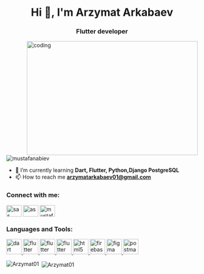 <h1 align="center">Hi 👋, I'm  Arzymat Arkabaev</h1>
<h3 align="center"> Flutter developer</h3>

<img align="right" alt="coding" width="450" height="300" src="https://camo.githubusercontent.com/cae12fddd9d6982901d82580bdf321d81fb299141098ca1c2d4891870827bf17/68747470733a2f2f6d69726f2e6d656469756d2e636f6d2f6d61782f313336302f302a37513379765349765f7430696f4a2d5a2e676966">

<p align="left"> <img src="https://komarev.com/ghpvc/?username=mustafanabiev&label=Profile%20views&color=0e75b6&style=flat" alt="mustafanabiev" /> 
</p>

- 🌱 I’m currently learning **Dart, Flutter, Python,Django PostgreSQL**
- 📫 How to reach me **arzymatarkabaev01@gmail.com**

<h3 align="left">Connect with me:</h3>
<p align="left">

<a href="www.linkedin.com/in/arzymat-arkabaev-130639232" target="blank"><img align="center" src="https://raw.githubusercontent.com/rahuldkjain/github-profile-readme-generator/master/src/images/icons/Social/linked-in-alt.svg" alt="sas" height="30" width="40" /></a>
<a href="https://www.facebook.com/profile.php?id=100012899505781" target="blank"><img align="center" src="https://raw.githubusercontent.com/rahuldkjain/github-profile-readme-generator/master/src/images/icons/Social/facebook.svg" alt="as" height="30" width="40" /></a>
<a href="https://www.instagram.com/arka6aev1/
         " target="blank"><img align="center" src="https://raw.githubusercontent.com/rahuldkjain/github-profile-readme-generator/master/src/images/icons/Social/instagram.svg" alt="mustafa_nabievv" height="30" width="40" /></a>
</p>

<h3 align="left">Languages and Tools:</h3>
<p align="left">
    <a href="https://dart.dev" target="_blank" rel="noreferrer">
        <img src="https://www.vectorlogo.zone/logos/dartlang/dartlang-icon.svg" alt="dart" width="40" height="40" />
    </a>
    <a href="https://flutter.dev" target="_blank" rel="noreferrer"> <img
            src="https://www.vectorlogo.zone/logos/flutterio/flutterio-icon.svg" alt="flutter" width="40" height="40" />
    </a>
    <a href="https://www.python.org/dev/" target="_blank" rel="noreferrer"> <img
            src="https://www.vectorlogo.zone/logos/python/python-icon.svg" alt="flutter" width="40" height="40" />
    </a>
    <a href="https://www.djangoproject.com/" target="_blank" rel="noreferrer"> <img
            src="https://www.vectorlogo.zone/logos/djangoproject/djangoproject-ar21.svg" alt="flutter" width="40" height="40" />
    </a>
    <a href="https://www.postgresql.org/" target="_blank" rel="noreferrer"> <img
            src="https://www.vectorlogo.zone/logos/postgresql/postgresql-ar21.svg"
            alt="html5" width="40" height="40" />
    </a>
    <a href="https://firebase.google.com/" target="_blank" rel="noreferrer"> <img
            src="https://www.vectorlogo.zone/logos/firebase/firebase-icon.svg" alt="firebase" width="40" height="40" />
    </a>
    <a href="https://www.figma.com/" target="_blank" rel="noreferrer"> <img
            src="https://www.vectorlogo.zone/logos/figma/figma-icon.svg" alt="figma" width="40" height="40" />
    </a>
    <a href="https://postman.com" target="_blank" rel="noreferrer">
        <img src="https://www.vectorlogo.zone/logos/getpostman/getpostman-icon.svg" alt="postman" width="40"
            height="40" />
    </a>
</p>

<p><img align="left"  src="https://github-readme-stats.vercel.app/api/top-langs?username=Arzymat01&show_icons=true&locale=en&layout=compact" alt="Arzymat01" /></p>

<p>&nbsp;<img align="center"  src="https://github-readme-stats.vercel.app/api?username=Arzymat01&show_icons=true&locale=en" alt="Arzymat01" /></p>


